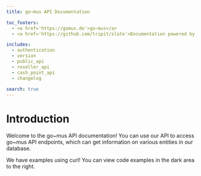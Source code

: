 ```yaml
---
title: go~mus API Documentation

toc_footers:
  - <a href='https://gomus.de'>go~mus</a>
  - <a href='https://github.com/tripit/slate'>Documentation powered by Slate</a>

includes:
  - authentication
  - version
  - public_api
  - reseller_api
  - cash_point_api
  - changelog
  
search: true
---
```



# Introduction

Welcome to the go~mus API documentation! You can use our API to access go~mus API endpoints, which can get 
information on various entities in our database.

We have examples using curl! You can view code examples in the dark area to the right.











